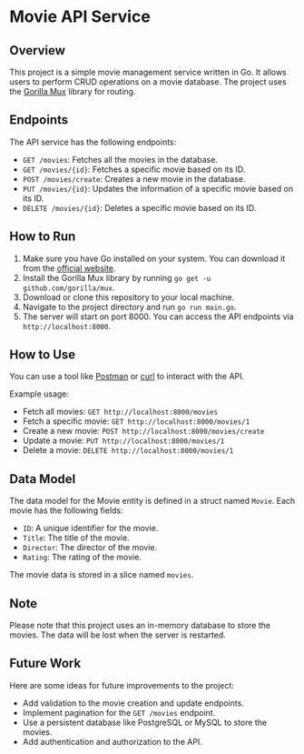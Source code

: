 # Movie API Service

## Overview

This project is a simple movie management service written in Go. It allows users to perform CRUD operations on a movie database. The project uses the [Gorilla Mux](https://github.com/gorilla/mux) library for routing.

## Endpoints

The API service has the following endpoints:

- `GET /movies`: Fetches all the movies in the database.
- `GET /movies/{id}`: Fetches a specific movie based on its ID.
- `POST /movies/create`: Creates a new movie in the database.
- `PUT /movies/{id}`: Updates the information of a specific movie based on its ID.
- `DELETE /movies/{id}`: Deletes a specific movie based on its ID.

## How to Run

1. Make sure you have Go installed on your system. You can download it from the [official website](https://golang.org/dl/).
2. Install the Gorilla Mux library by running `go get -u github.com/gorilla/mux`.
3. Download or clone this repository to your local machine.
4. Navigate to the project directory and run `go run main.go`.
5. The server will start on port 8000. You can access the API endpoints via `http://localhost:8000`.

## How to Use

You can use a tool like [Postman](https://www.postman.com/) or [curl](https://curl.se/) to interact with the API.

Example usage:

- Fetch all movies: `GET http://localhost:8000/movies`
- Fetch a specific movie: `GET http://localhost:8000/movies/1`
- Create a new movie: `POST http://localhost:8000/movies/create`
- Update a movie: `PUT http://localhost:8000/movies/1`
- Delete a movie: `DELETE http://localhost:8000/movies/1`

## Data Model

The data model for the Movie entity is defined in a struct named `Movie`. Each movie has the following fields:

- `ID`: A unique identifier for the movie.
- `Title`: The title of the movie.
- `Director`: The director of the movie.
- `Rating`: The rating of the movie.

The movie data is stored in a slice named `movies`.

## Note

Please note that this project uses an in-memory database to store the movies. The data will be lost when the server is restarted.

## Future Work

Here are some ideas for future improvements to the project:

- Add validation to the movie creation and update endpoints.
- Implement pagination for the `GET /movies` endpoint.
- Use a persistent database like PostgreSQL or MySQL to store the movies.
- Add authentication and authorization to the API.
